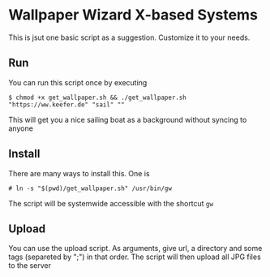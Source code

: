 # Wallpaper Wizard X-based Systems
This is jsut one basic script as a suggestion. Customize it to your needs.
## Run
You can run this script once by executing
```[bash]
$ chmod +x get_wallpaper.sh && ./get_wallpaper.sh "https://ww.keefer.de" "sail" ""
```
This will get you a nice sailing boat as a background without syncing to anyone

## Install
There are many ways to install this. One is
```
# ln -s "$(pwd)/get_wallpaper.sh" /usr/bin/gw
```
The script will be systemwide accessible with the shortcut `gw`

## Upload
You can use the upload script. As arguments, give url, a directory and some tags (separeted by ";") in that order. 
The script will then upload all JPG files to the server
